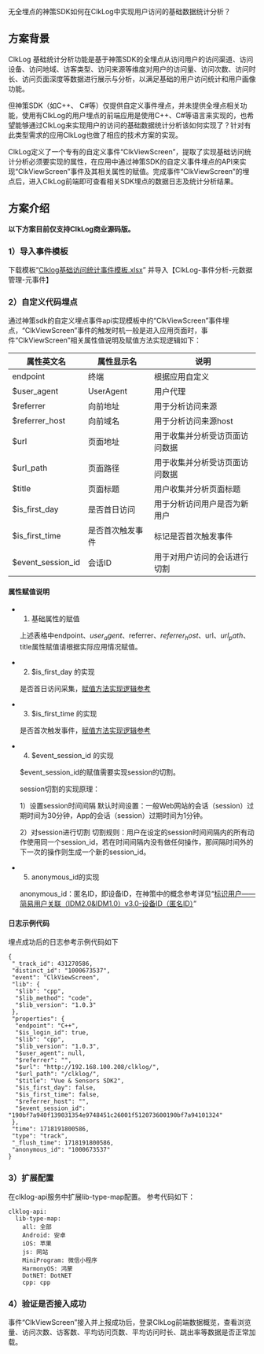 无全埋点的神策SDK如何在ClkLog中实现用户访问的基础数据统计分析？

## 方案背景

ClkLog 基础统计分析功能是基于神策SDK的全埋点从访问用户的访问渠道、访问设备、访问地域、访客类型、访问来源等维度对用户的访问量、访问次数、访问时长、访问页面深度等数据进行展示与分析，以满足基础的用户访问统计和用户画像功能。<br>

但神策SDK（如C++、 C#等）仅提供自定义事件埋点，并未提供全埋点相关功能，使用有ClkLog的用户埋点的前端应用是使用C++、C#等语言来实现的，也希望能够通过ClkLog来实现用户的访问的基础数据统计分析该如何实现了？针对有此类型需求的应用ClkLog也做了相应的技术方案的实现。<br>

ClkLog定义了一个专有的自定义事件“ClkViewScreen”，提取了实现基础访问统计分析必须要实现的属性，在应用中通过神策SDK的自定义事件埋点的API来实现“ClkViewScreen”事件及其相关属性的赋值。完成事件“ClkViewScreen”的埋点后，进入ClkLog前端即可查看相关SDK埋点的数据日志及统计分析结果。

## 方案介绍

**以下方案目前仅支持ClkLog商业源码版。**

### 1）导入事件模板

下载模板“<a href="https://clklog.com/res/Clklog基础访问统计事件模板.xlsx" target="_blank" rel="noopener" id="clkViewScreenTemplateDownload">Clklog基础访问统计事件模板.xlsx</a>” 并导入【ClkLog-事件分析-元数据管理-元事件】

### 2）自定义代码埋点

通过神策sdk的自定义埋点事件api实现模板中的“ClkViewScreen”事件埋点，“ClkViewScreen”事件的触发时机一般是进入应用页面时，事件“ClkViewScreen”相关属性值说明及赋值方法实现逻辑如下：

| 属性英文名        | 属性显示名       | 说明                           |
| ----------------- | ---------------- | ------------------------------ |
| endpoint          | 终端             | 根据应用自定义                 |
| $user_agent       | UserAgent        | 用户代理                       |
| $referrer         | 向前地址         | 用于分析访问来源               |
| $referrer_host    | 向前域名         | 用于分析访问来源host           |
| $url              | 页面地址         | 用于收集并分析受访页面访问数据 |
| $url_path         | 页面路径         | 用于收集并分析受访页面访问数据 |
| $title            | 页面标题         | 用户收集并分析页面标题         |
| $is_first_day     | 是否首日访问     | 用于分析访问用户是否为新用户   |
| $is_first_time    | 是否首次触发事件 | 标记是否首次触发事件           |
| $event_session_id | 会话ID           | 用于对用户访问的会话进行切割   |

#### 属性赋值说明

- 1) 基础属性的赋值

    上述表格中endpoint、$user_agent、$referrer、$referrer_host、$url、$url_path、$title属性赋值请根据实际应用情况赋值。

- 2) $is_first_day 的实现
  
    是否首日访问采集，[赋值方法实现逻辑参考](https://manual.sensorsdata.cn/sa/latest/zh_cn/%E6%96%B0%E5%A2%9E%E7%94%A8%E6%88%B7%E5%8F%8A%E9%A6%96%E6%97%A5%E9%A6%96%E6%AC%A1%E6%A0%87%E8%AE%B0-136118554.html#id-.%E6%96%B0%E5%A2%9E%E7%94%A8%E6%88%B7%E5%8F%8A%E9%A6%96%E6%97%A5%E9%A6%96%E6%AC%A1%E6%A0%87%E8%AE%B0v2.5-%E6%96%B0%E5%A2%9E%E7%94%A8%E6%88%B7%E6%A0%87%E8%AE%B0%E9%87%87%E9%9B%86)

- 3) $is_first_time 的实现

    是否首次触发事件，[赋值方法实现逻辑参考](https://manual.sensorsdata.cn/sa/latest/zh_cn/%E6%96%B0%E5%A2%9E%E7%94%A8%E6%88%B7%E5%8F%8A%E9%A6%96%E6%97%A5%E9%A6%96%E6%AC%A1%E6%A0%87%E8%AE%B0-136118554.html#id-.%E6%96%B0%E5%A2%9E%E7%94%A8%E6%88%B7%E5%8F%8A%E9%A6%96%E6%97%A5%E9%A6%96%E6%AC%A1%E6%A0%87%E8%AE%B0v2.5-%E6%96%B0%E5%A2%9E%E7%94%A8%E6%88%B7%E6%A0%87%E8%AE%B0%E9%87%87%E9%9B%86)

- 4) $event_session_id 的实现
  
   $event_session_id的赋值需要实现session的切割。  

   session切割的实现原理：

    1）设置session时间间隔
    默认时间设置：一般Web网站的会话（session）过期时间为30分钟，App的会话（session）过期时间为1分钟。

    2）对session进行切割
    切割规则：用户在设定的session时间间隔内的所有动作使用同一个session_id，若在时间间隔内没有做任何操作，那间隔时间外的下一次的操作则生成一个新的session_id。

- 5) anonymous_id的实现

    anonymous_id：匿名ID，即设备ID，在神策中的概念参考详见“[标识用户——简易用户关联（IDM2.0&IDM1.0）v3.0-设备ID（匿名ID）](https://manual.sensorsdata.cn/sa/latest/zh_cn/idm-2-0-idm-1-0-185862540.html#id-.%E6%A0%87%E8%AF%86%E7%94%A8%E6%88%B7%E2%80%94%E2%80%94%E7%AE%80%E6%98%93%E7%94%A8%E6%88%B7%E5%85%B3%E8%81%94%EF%BC%88IDM2.0&IDM1.0%EF%BC%89v3.0-%E8%AE%BE%E5%A4%87ID%EF%BC%88%E5%8C%BF%E5%90%8DID%EF%BC%89)”

#### 日志示例代码

埋点成功后的日志参考示例代码如下

```
{
 "_track_id": 431270586,
 "distinct_id": "1000673537",
 "event": "ClkViewScreen",
 "lib": {
  "$lib": "cpp",
  "$lib_method": "code",
  "$lib_version": "1.0.3"
 },
 "properties": {
  "endpoint": "C++",
  "$is_login_id": true,
  "$lib": "cpp",
  "$lib_version": "1.0.3",
  "$user_agent": null,
  "$referrer": "",
  "$url": "http://192.168.100.208/clklog/",
  "$url_path": "/clklog/",
  "$title": "Vue & Sensors SDK2",
  "$is_first_day": false,
  "$is_first_time": false,
  "$referrer_host": "",
  "$event_session_id": "190bf7a940f139031354e9748451c26001f512073600190bf7a94101324"
 },
 "time": 1718191800586,
 "type": "track",
 "_flush_time": 1718191800586, 
 "anonymous_id": "1000673537" 
}

```

### 3）扩展配置

在clklog-api服务中扩展lib-type-map配置。
参考代码如下：

```
clklog-api:
  lib-type-map:
    all: 全部
    Android: 安卓
    iOS: 苹果
    js: 网站
    MiniProgram: 微信小程序
    HarmonyOS: 鸿蒙
    DotNET: DotNET
    cpp: cpp
```

### 4）验证是否接入成功

事件“ClkViewScreen”接入并上报成功后，登录ClkLog前端数据概览，查看浏览量、访问次数、访客数、平均访问页数、平均访问时长、跳出率等数据是否正常加载。
